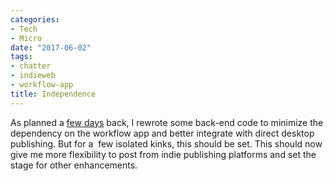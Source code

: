 ```yaml
---
categories:
- Tech
- Micro
date: "2017-06-02"
tags:
- chatter
- indieweb
- workflow-app
title: Independence
---
```


As planned a [few days](https://srikanthperinkulam.com/2017/05/26/tweaks-and-squeaks/) back, I rewrote some back-end code to minimize the dependency on the workflow app and better integrate with direct desktop publishing. But for a  few isolated kinks, this should be set. This should now give me more flexibility to post from indie publishing platforms and set the stage for other enhancements.
